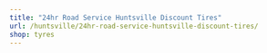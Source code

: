 ```yaml
---
title: "24hr Road Service Huntsville Discount Tires"
url: /huntsville/24hr-road-service-huntsville-discount-tires/
shop: tyres
---
```

